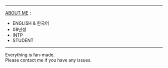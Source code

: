 ***
<ins>ABOUT ME</ins> **:**
- ENGLISH & 한국어
- 08년생
- INTP
- STUDENT
***
Everything is fan-made.  
Please contact me if you have any issues.
